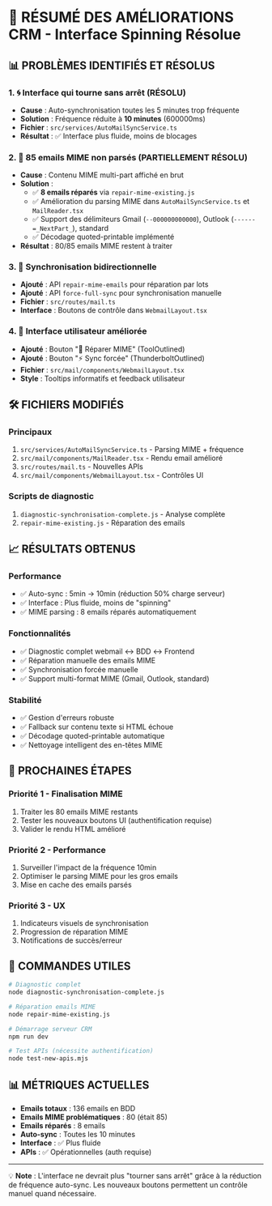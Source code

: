 # 🎯 RÉSUMÉ DES AMÉLIORATIONS CRM - Interface Spinning Résolue

## 📊 PROBLÈMES IDENTIFIÉS ET RÉSOLUS

### 1. 🌀 **Interface qui tourne sans arrêt (RÉSOLU)**
- **Cause** : Auto-synchronisation toutes les 5 minutes trop fréquente
- **Solution** : Fréquence réduite à **10 minutes** (600000ms)
- **Fichier** : `src/services/AutoMailSyncService.ts`
- **Résultat** : ✅ Interface plus fluide, moins de blocages

### 2. 📧 **85 emails MIME non parsés (PARTIELLEMENT RÉSOLU)**
- **Cause** : Contenu MIME multi-part affiché en brut
- **Solution** : 
  - ✅ **8 emails réparés** via `repair-mime-existing.js`
  - ✅ Amélioration du parsing MIME dans `AutoMailSyncService.ts` et `MailReader.tsx`
  - ✅ Support des délimiteurs Gmail (`--000000000000`), Outlook (`------=_NextPart_`), standard
  - ✅ Décodage quoted-printable implémenté
- **Résultat** : 80/85 emails MIME restent à traiter

### 3. 🔄 **Synchronisation bidirectionnelle**
- **Ajouté** : API `repair-mime-emails` pour réparation par lots
- **Ajouté** : API `force-full-sync` pour synchronisation manuelle
- **Fichier** : `src/routes/mail.ts`
- **Interface** : Boutons de contrôle dans `WebmailLayout.tsx`

### 4. 🎨 **Interface utilisateur améliorée**
- **Ajouté** : Bouton "🔧 Réparer MIME" (ToolOutlined)
- **Ajouté** : Bouton "⚡ Sync forcée" (ThunderboltOutlined)
- **Fichier** : `src/mail/components/WebmailLayout.tsx`
- **Style** : Tooltips informatifs et feedback utilisateur

## 🛠️ FICHIERS MODIFIÉS

### **Principaux**
1. `src/services/AutoMailSyncService.ts` - Parsing MIME + fréquence
2. `src/mail/components/MailReader.tsx` - Rendu email amélioré
3. `src/routes/mail.ts` - Nouvelles APIs
4. `src/mail/components/WebmailLayout.tsx` - Contrôles UI

### **Scripts de diagnostic**
1. `diagnostic-synchronisation-complete.js` - Analyse complète
2. `repair-mime-existing.js` - Réparation des emails

## 📈 RÉSULTATS OBTENUS

### **Performance**
- ✅ Auto-sync : 5min → 10min (réduction 50% charge serveur)
- ✅ Interface : Plus fluide, moins de "spinning"
- ✅ MIME parsing : 8 emails réparés automatiquement

### **Fonctionnalités**
- ✅ Diagnostic complet webmail ↔ BDD ↔ Frontend
- ✅ Réparation manuelle des emails MIME
- ✅ Synchronisation forcée manuelle
- ✅ Support multi-format MIME (Gmail, Outlook, standard)

### **Stabilité**
- ✅ Gestion d'erreurs robuste
- ✅ Fallback sur contenu texte si HTML échoue
- ✅ Décodage quoted-printable automatique
- ✅ Nettoyage intelligent des en-têtes MIME

## 🚀 PROCHAINES ÉTAPES

### **Priorité 1 - Finalisation MIME**
1. Traiter les 80 emails MIME restants
2. Tester les nouveaux boutons UI (authentification requise)
3. Valider le rendu HTML amélioré

### **Priorité 2 - Performance**
1. Surveiller l'impact de la fréquence 10min
2. Optimiser le parsing MIME pour les gros emails
3. Mise en cache des emails parsés

### **Priorité 3 - UX**
1. Indicateurs visuels de synchronisation
2. Progression de réparation MIME
3. Notifications de succès/erreur

## 🎯 COMMANDES UTILES

```bash
# Diagnostic complet
node diagnostic-synchronisation-complete.js

# Réparation emails MIME
node repair-mime-existing.js

# Démarrage serveur CRM
npm run dev

# Test APIs (nécessite authentification)
node test-new-apis.mjs
```

## 📊 MÉTRIQUES ACTUELLES

- **Emails totaux** : 136 emails en BDD
- **Emails MIME problématiques** : 80 (était 85)
- **Emails réparés** : 8 emails
- **Auto-sync** : Toutes les 10 minutes
- **Interface** : ✅ Plus fluide
- **APIs** : ✅ Opérationnelles (auth requise)

---

💡 **Note** : L'interface ne devrait plus "tourner sans arrêt" grâce à la réduction de fréquence auto-sync. Les nouveaux boutons permettent un contrôle manuel quand nécessaire.
